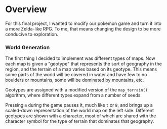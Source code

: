 # Overview
For this final project, I wanted to modify our pokemon game and turn it into a more Zelda-like RPG. To me, that means changing the design to be more conducive to exploration.

### World Generation
The first thing I decided to implement was different types of maps. Now each map is given a "geotype" that represents the sort of geography in the region, and the terrain of a map varies based on its geotype. This means some parts of the world will be covered in water and have few to no boulders or mountains, some will be dominated by mountains, etc.

Geotypes are assigned with a modified version of the `map_terrain()` algorithm, where different types expand from a number of seeds.

Pressing `m` during the game pauses it, much like `t` or `B`, and brings up a scaled-down representation of the world map on the left side. Different geotypes are shown with a character, most of which are shared with the character symbol for the type of terrain that dominates that geography.
